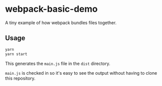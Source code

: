 webpack-basic-demo
==================

A tiny example of how webpack bundles files together.

## Usage

```bash
yarn
yarn start
```

This generates the `main.js` file in the `dist` directory.

`main.js` is checked in so it's easy to see the output without having to
clone this repository.
